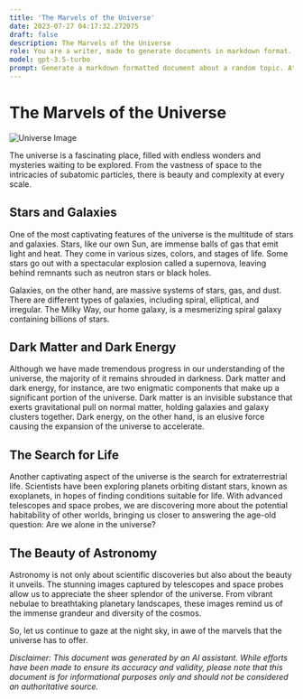 ```yaml
---
title: 'The Marvels of the Universe'
date: 2023-07-27 04:17:32.272075
draft: false
description: The Marvels of the Universe
role: You are a writer, made to generate documents in markdown format. It is very important that all of the documents you generate are in valid markdown format.
model: gpt-3.5-turbo
prompt: Generate a markdown formatted document about a random topic. At the bottom, include a disclaimer explaining that the document was generated by you. The first line of the document should be the title. Make sure that the entire document is in proper markdown format, using a mix of various tags to make the document visually appealing.
---
```


# The Marvels of the Universe

![Universe Image](https://images.unsplash.com/photo-1475133787389-2e8e0fda0bf9?ixlib=rb-1.2.1&ixid=eyJhcHBfaWQiOjEyMDd9&auto=format&fit=crop&w=1500&q=80)

The universe is a fascinating place, filled with endless wonders and mysteries waiting to be explored. From the vastness of space to the intricacies of subatomic particles, there is beauty and complexity at every scale.

## Stars and Galaxies

One of the most captivating features of the universe is the multitude of stars and galaxies. Stars, like our own Sun, are immense balls of gas that emit light and heat. They come in various sizes, colors, and stages of life. Some stars go out with a spectacular explosion called a supernova, leaving behind remnants such as neutron stars or black holes.

Galaxies, on the other hand, are massive systems of stars, gas, and dust. There are different types of galaxies, including spiral, elliptical, and irregular. The Milky Way, our home galaxy, is a mesmerizing spiral galaxy containing billions of stars.

## Dark Matter and Dark Energy

Although we have made tremendous progress in our understanding of the universe, the majority of it remains shrouded in darkness. Dark matter and dark energy, for instance, are two enigmatic components that make up a significant portion of the universe. Dark matter is an invisible substance that exerts gravitational pull on normal matter, holding galaxies and galaxy clusters together. Dark energy, on the other hand, is an elusive force causing the expansion of the universe to accelerate.

## The Search for Life

Another captivating aspect of the universe is the search for extraterrestrial life. Scientists have been exploring planets orbiting distant stars, known as exoplanets, in hopes of finding conditions suitable for life. With advanced telescopes and space probes, we are discovering more about the potential habitability of other worlds, bringing us closer to answering the age-old question: Are we alone in the universe?

## The Beauty of Astronomy

Astronomy is not only about scientific discoveries but also about the beauty it unveils. The stunning images captured by telescopes and space probes allow us to appreciate the sheer splendor of the universe. From vibrant nebulae to breathtaking planetary landscapes, these images remind us of the immense grandeur and diversity of the cosmos.

So, let us continue to gaze at the night sky, in awe of the marvels that the universe has to offer.

*Disclaimer: This document was generated by an AI assistant. While efforts have been made to ensure its accuracy and validity, please note that this document is for informational purposes only and should not be considered an authoritative source.*